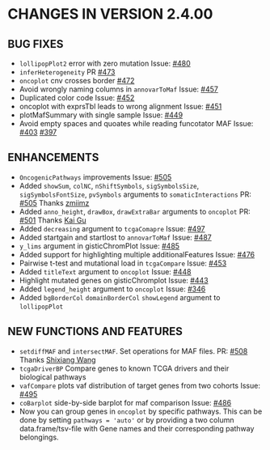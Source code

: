 # CHANGES IN VERSION 2.4.00
## BUG FIXES

- `lollipopPlot2` error with zero mutation Issue: [#480](https://github.com/PoisonAlien/maftools/issues/480)
- `inferHeterogeneity` PR [#473](https://github.com/PoisonAlien/maftools/issues/473)
- `oncoplot` cnv crosses border [#472](https://github.com/PoisonAlien/maftools/issues/472)
- Avoid wrongly naming columns in `annovarToMaf` Issue: [#457](https://github.com/PoisonAlien/maftools/issues/457)
- Duplicated color code Issue: [#452](https://github.com/PoisonAlien/maftools/issues/452)
- oncoplot with exprsTbl leads to wrong alignment Issue: [#451](https://github.com/PoisonAlien/maftools/issues/451)
- plotMafSummary with single sample Issue: [#449](https://github.com/PoisonAlien/maftools/issues/449)
- Avoid empty spaces and quoates while reading funcotator MAF Issue: [#403](https://github.com/PoisonAlien/maftools/issues/403) [#397](https://github.com/PoisonAlien/maftools/issues/397)

## ENHANCEMENTS

- `OncogenicPathways` improvements Issue: [#505](https://github.com/PoisonAlien/maftools/pull/509)
- Added `showSum`, `colNC`, `nShiftSymbols`, `sigSymbolsSize`, `sigSymbolsFontSize`, `pvSymbols` arguments to `somaticInteractions` PR: [#505](https://github.com/PoisonAlien/maftools/pull/505) Thanks [zmiimz](https://github.com/zmiimz)
- Added `anno_height`, `drawBox`, `drawExtraBar` arguments to `oncoplot` PR: [#501](https://github.com/PoisonAlien/maftools/pull/501) Thanks [Kai Gu](https://github.com/kaigu1990)
- Added `decreasing` argument to `tcgaComapre` Issue: [#497](https://github.com/PoisonAlien/maftools/issues/497)
- Added startgain and startlost to `annovarToMaf` Issue: [#487](https://github.com/PoisonAlien/maftools/issues/487)
- `y_lims` argument in gisticChromPlot Issue: [#485](https://github.com/PoisonAlien/maftools/issues/485)
- Added support for highlighting multiple additionalFeatures Issue: [#476](https://github.com/PoisonAlien/maftools/issues/476)
- Pairwise t-test and mutational load in `tcgaCompare` Issue: [#453](https://github.com/PoisonAlien/maftools/issues/453)
- Added `titleText` argument to `oncoplot` Issue: [#448](https://github.com/PoisonAlien/maftools/issues/448)
- Highlight mutated genes on gisticChromplot Issue: [#443](https://github.com/PoisonAlien/maftools/issues/443)
- Added `legend_height` argument to `oncoplot` Issue: [#346](https://github.com/PoisonAlien/maftools/issues/346)
- Added `bgBorderCol` `domainBorderCol` `showLegend` argument to `lollipopPlot`

## NEW FUNCTIONS AND FEATURES

- `setdiffMAF` and `intersectMAF`. Set operations for MAF files. PR: [#508](https://github.com/PoisonAlien/maftools/pull/508) Thanks [Shixiang Wang](https://github.com/ShixiangWang)
- `tcgaDriverBP` Compare genes to known TCGA drivers and their biological pathways
- `vafCompare` plots vaf distribution of target genes from two cohorts Issue: [#495](https://github.com/PoisonAlien/maftools/issues/495)
- `coBarplot` side-by-side barplot for maf comparison Issue: [#486](https://github.com/PoisonAlien/maftools/issues/486)
- Now you can group genes in `oncoplot` by specific pathways. This can be done by setting `pathways = 'auto'` or by providing a two column data.frame/tsv-file with Gene names and their corresponding pathway belongings.
